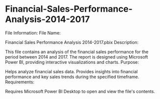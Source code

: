 # Financial-Sales-Performance-Analysis-2014-2017
File Information:
File Name:

Financial Sales Performance Analysis 2014-2017.pbix
Description:

This file contains an analysis of the financial sales performance for the period between 2014 and 2017.
The report is designed using Microsoft Power BI, providing interactive visualizations and charts.
Purpose:

Helps analyze financial sales data.
Provides insights into financial performance and key sales trends during the specified timeframe.
Requirements:

Requires Microsoft Power BI Desktop to open and view the file's contents.
